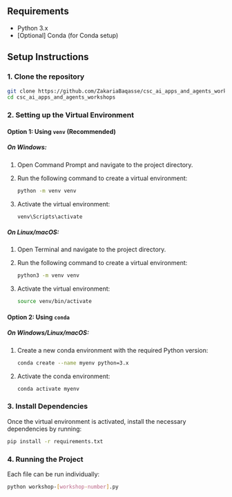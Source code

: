 ## Requirements

- Python 3.x
- [Optional] Conda (for Conda setup)

## Setup Instructions

### 1. Clone the repository

```bash
git clone https://github.com/ZakariaBaqasse/csc_ai_apps_and_agents_workshops.git
cd csc_ai_apps_and_agents_workshops
```

### 2. Setting up the Virtual Environment

#### Option 1: Using `venv` (Recommended)

##### On Windows:

1. Open Command Prompt and navigate to the project directory.
2. Run the following command to create a virtual environment:

   ```bash
   python -m venv venv
   ```

3. Activate the virtual environment:

   ```bash
   venv\Scripts\activate
   ```

##### On Linux/macOS:

1. Open Terminal and navigate to the project directory.
2. Run the following command to create a virtual environment:

   ```bash
   python3 -m venv venv
   ```

3. Activate the virtual environment:

   ```bash
   source venv/bin/activate
   ```

#### Option 2: Using `conda`

##### On Windows/Linux/macOS:

1. Create a new conda environment with the required Python version:

   ```bash
   conda create --name myenv python=3.x
   ```

2. Activate the conda environment:

   ```bash
   conda activate myenv
   ```

### 3. Install Dependencies

Once the virtual environment is activated, install the necessary dependencies by running:

```bash
pip install -r requirements.txt
```

### 4. Running the Project

Each file can be run individually:

```bash
python workshop-[workshop-number].py
```
